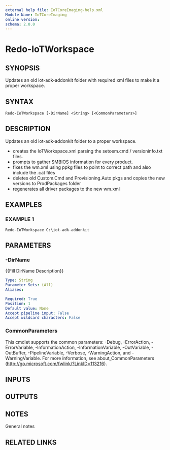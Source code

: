 ```yaml
---
external help file: IoTCoreImaging-help.xml
Module Name: IoTCoreImaging
online version:
schema: 2.0.0
---
```


# Redo-IoTWorkspace

## SYNOPSIS
Updates an old iot-adk-addonkit folder with required xml files to make it a proper workspace.

## SYNTAX

```
Redo-IoTWorkspace [-DirName] <String> [<CommonParameters>]
```

## DESCRIPTION
Updates an old iot-adk-addonkit folder to a proper workspace.
- creates the IoTWorkspace.xml parsing the setoem.cmd / versioninfo.txt files.
- prompts to gather SMBIOS information for every product.
- fixes the wm.xml using ppkg files to point to correct path and also include the .cat files
- deletes old Custom.Cmd and Provisioning.Auto pkgs and copies the new versions to ProdPackages folder
- regenerates all driver packages to the new wm.xml

## EXAMPLES

### EXAMPLE 1
```
Redo-IoTWorkspace C:\iot-adk-addonkit
```

## PARAMETERS

### -DirName
{{Fill DirName Description}}

```yaml
Type: String
Parameter Sets: (All)
Aliases:

Required: True
Position: 1
Default value: None
Accept pipeline input: False
Accept wildcard characters: False
```

### CommonParameters
This cmdlet supports the common parameters: -Debug, -ErrorAction, -ErrorVariable, -InformationAction, -InformationVariable, -OutVariable, -OutBuffer, -PipelineVariable, -Verbose, -WarningAction, and -WarningVariable. For more information, see about_CommonParameters (http://go.microsoft.com/fwlink/?LinkID=113216).

## INPUTS

## OUTPUTS

## NOTES
General notes

## RELATED LINKS
